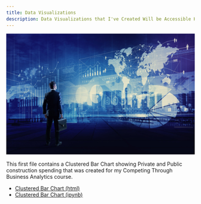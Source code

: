```yaml
---
title: Data Visualizations
description: Data Visualizations that I've Created Will be Accessible Here
---
```


![Class Image](/pics/classimage.jpg)

This first file contains a Clustered Bar Chart showing Private and Public construction spending that was created for my Competing Through Business Analytics course.
-  [Clustered Bar Chart (html)](M3Graphing.html)
-  [Clustered Bar Chart (ipynb)](M3Graphing.ipynb)
